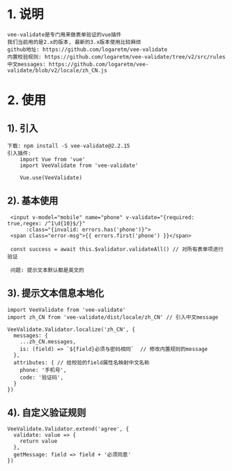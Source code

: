 # 1. 说明
	vee-validate是专门用来做表单验证的vue插件
	我们当前用的是2.x的版本, 最新的3.x版本使用比较麻烦
	github地址: https://github.com/logaretm/vee-validate
	内置校验规则: https://github.com/logaretm/vee-validate/tree/v2/src/rules
	中文messages: https://github.com/logaretm/vee-validate/blob/v2/locale/zh_CN.js

# 2. 使用
## 1). 引入
    下载: npm install -S vee-validate@2.2.15   
    引入插件:
        import Vue from 'vue'
        import VeeValidate from 'vee-validate'
        
        Vue.use(VeeValidate)

## 2). 基本使用
     <input v-model="mobile" name="phone" v-validate="{required: true,regex: /^1\d{10}$/}" 
          :class="{invalid: errors.has('phone')}">
     <span class="error-msg">{{ errors.first('phone') }}</span>
     
     const success = await this.$validator.validateAll() // 对所有表单项进行验证
     
     问题: 提示文本默认都是英文的

## 3). 提示文本信息本地化
	import VeeValidate from 'vee-validate'
    import zh_CN from 'vee-validate/dist/locale/zh_CN' // 引入中文message
    
	VeeValidate.Validator.localize('zh_CN', {
	  messages: {
	    ...zh_CN.messages,
	    is: (field) => `${field}必须与密码相同`  // 修改内置规则的message
	  },
	  attributes: { // 给校验的field属性名映射中文名称
	    phone: '手机号',
	    code: '验证码',
	  }
	})

## 4). 自定义验证规则
    VeeValidate.Validator.extend('agree', {
	  validate: value => {
	    return value
	  },
	  getMessage: field => field + '必须同意'
	})

